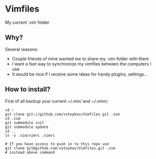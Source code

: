 # Vimfiles

My current .vim folder

## Why?

Several reasons:

* Couple friends of mine wanted me to share my .vim folder with them
* I want a fast way to synchronize my vimfiles between the computers I use
* It would be nice if I receive some ideas for handy plugins, settings...

## How to install?

First of all backup your current ~/.vim/ and ~/.vimrc


    cd ~
    git clone git://github.com/vstoykov/Vimfiles.git .vim
    cd .vim
    git submodule init
    git submodule update
    cd ..
    ln -s .vim/vimrc .vimrc

    # If you have access to push in to this repo use 
    git clone git@github.com:vstoykov/Vimfiles.git .vim
    # instead above command
